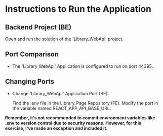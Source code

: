 # Instructions to Run the Application


## Backend Project (BE)

Open and run the solution of the 'Library_WebApi' project.


## Port Comparison

- The 'Library_WebApi' Application is configured to run on port 44395.

## Changing Ports

- Change 'Library_WebApi' Application Port (BE):
 
   Find the .env file in the Library_Page Repository (FE).
   Modify the port in the variable named REACT_APP_API_BASE_URL.

**Remember, it's not recommended to commit environment variables like .env to version control due to security reasons. However, for this exercise, I've made an exception and included it.**
